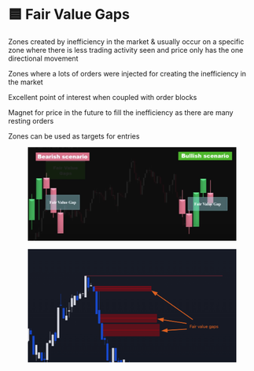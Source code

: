 # 🟦 Fair Value Gaps

Zones created by inefficiency in the market & usually occur on a specific zone where there is less trading activity seen and price only has the one directional movement

Zones where a lots of orders were injected for creating the inefficiency in the market

Excellent point of interest when coupled with order blocks

Magnet for price in the future to fill the inefficiency as there are many resting orders

Zones can be used as targets for entries

<figure><img src=".gitbook/assets/image (8).png" alt=""><figcaption></figcaption></figure>



<figure><img src=".gitbook/assets/image (6) (1).png" alt=""><figcaption></figcaption></figure>
